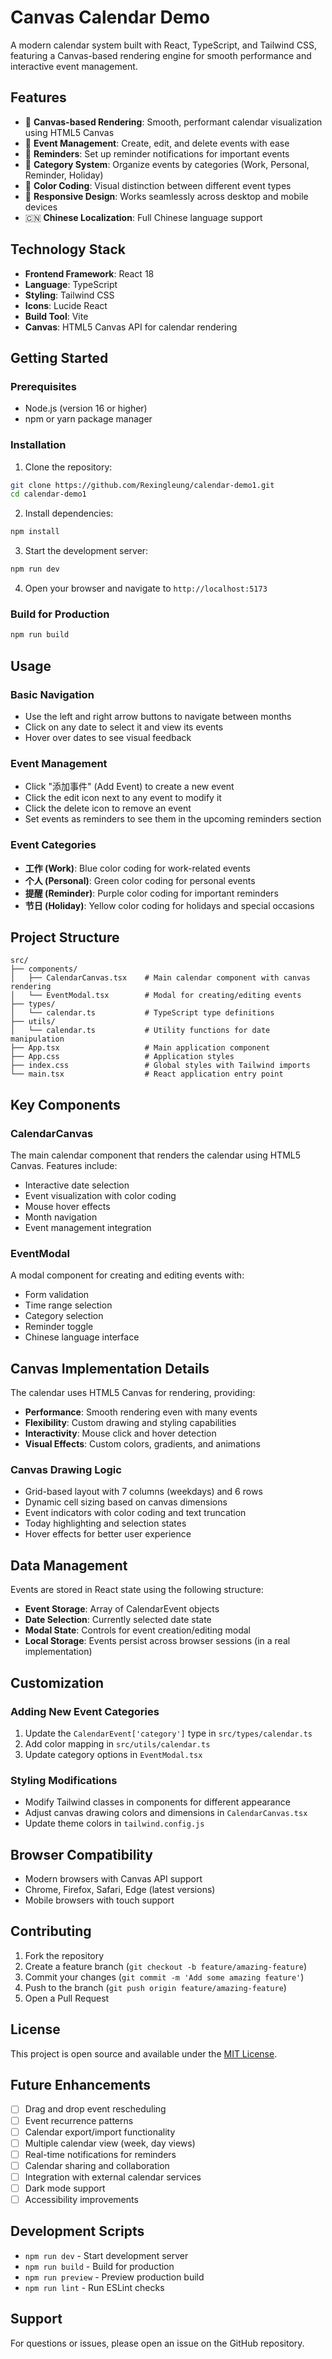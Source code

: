 # Canvas Calendar Demo

A modern calendar system built with React, TypeScript, and Tailwind CSS, featuring a Canvas-based rendering engine for smooth performance and interactive event management.

## Features

- 🎨 **Canvas-based Rendering**: Smooth, performant calendar visualization using HTML5 Canvas
- 📅 **Event Management**: Create, edit, and delete events with ease
- 🔔 **Reminders**: Set up reminder notifications for important events
- 🎯 **Category System**: Organize events by categories (Work, Personal, Reminder, Holiday)
- 🌈 **Color Coding**: Visual distinction between different event types
- 📱 **Responsive Design**: Works seamlessly across desktop and mobile devices
- 🇨🇳 **Chinese Localization**: Full Chinese language support

## Technology Stack

- **Frontend Framework**: React 18
- **Language**: TypeScript
- **Styling**: Tailwind CSS
- **Icons**: Lucide React
- **Build Tool**: Vite
- **Canvas**: HTML5 Canvas API for calendar rendering

## Getting Started

### Prerequisites

- Node.js (version 16 or higher)
- npm or yarn package manager

### Installation

1. Clone the repository:
```bash
git clone https://github.com/Rexingleung/calendar-demo1.git
cd calendar-demo1
```

2. Install dependencies:
```bash
npm install
```

3. Start the development server:
```bash
npm run dev
```

4. Open your browser and navigate to `http://localhost:5173`

### Build for Production

```bash
npm run build
```

## Usage

### Basic Navigation
- Use the left and right arrow buttons to navigate between months
- Click on any date to select it and view its events
- Hover over dates to see visual feedback

### Event Management
- Click "添加事件" (Add Event) to create a new event
- Click the edit icon next to any event to modify it
- Click the delete icon to remove an event
- Set events as reminders to see them in the upcoming reminders section

### Event Categories
- **工作 (Work)**: Blue color coding for work-related events
- **个人 (Personal)**: Green color coding for personal events
- **提醒 (Reminder)**: Purple color coding for important reminders
- **节日 (Holiday)**: Yellow color coding for holidays and special occasions

## Project Structure

```
src/
├── components/
│   ├── CalendarCanvas.tsx    # Main calendar component with canvas rendering
│   └── EventModal.tsx        # Modal for creating/editing events
├── types/
│   └── calendar.ts           # TypeScript type definitions
├── utils/
│   └── calendar.ts           # Utility functions for date manipulation
├── App.tsx                   # Main application component
├── App.css                   # Application styles
├── index.css                 # Global styles with Tailwind imports
└── main.tsx                  # React application entry point
```

## Key Components

### CalendarCanvas
The main calendar component that renders the calendar using HTML5 Canvas. Features include:
- Interactive date selection
- Event visualization with color coding
- Mouse hover effects
- Month navigation
- Event management integration

### EventModal
A modal component for creating and editing events with:
- Form validation
- Time range selection
- Category selection
- Reminder toggle
- Chinese language interface

## Canvas Implementation Details

The calendar uses HTML5 Canvas for rendering, providing:
- **Performance**: Smooth rendering even with many events
- **Flexibility**: Custom drawing and styling capabilities
- **Interactivity**: Mouse click and hover detection
- **Visual Effects**: Custom colors, gradients, and animations

### Canvas Drawing Logic
- Grid-based layout with 7 columns (weekdays) and 6 rows
- Dynamic cell sizing based on canvas dimensions
- Event indicators with color coding and text truncation
- Today highlighting and selection states
- Hover effects for better user experience

## Data Management

Events are stored in React state using the following structure:
- **Event Storage**: Array of CalendarEvent objects
- **Date Selection**: Currently selected date state
- **Modal State**: Controls for event creation/editing modal
- **Local Storage**: Events persist across browser sessions (in a real implementation)

## Customization

### Adding New Event Categories
1. Update the `CalendarEvent['category']` type in `src/types/calendar.ts`
2. Add color mapping in `src/utils/calendar.ts`
3. Update category options in `EventModal.tsx`

### Styling Modifications
- Modify Tailwind classes in components for different appearance
- Adjust canvas drawing colors and dimensions in `CalendarCanvas.tsx`
- Update theme colors in `tailwind.config.js`

## Browser Compatibility

- Modern browsers with Canvas API support
- Chrome, Firefox, Safari, Edge (latest versions)
- Mobile browsers with touch support

## Contributing

1. Fork the repository
2. Create a feature branch (`git checkout -b feature/amazing-feature`)
3. Commit your changes (`git commit -m 'Add some amazing feature'`)
4. Push to the branch (`git push origin feature/amazing-feature`)
5. Open a Pull Request

## License

This project is open source and available under the [MIT License](LICENSE).

## Future Enhancements

- [ ] Drag and drop event rescheduling
- [ ] Event recurrence patterns
- [ ] Calendar export/import functionality
- [ ] Multiple calendar view (week, day views)
- [ ] Real-time notifications for reminders
- [ ] Calendar sharing and collaboration
- [ ] Integration with external calendar services
- [ ] Dark mode support
- [ ] Accessibility improvements

## Development Scripts

- `npm run dev` - Start development server
- `npm run build` - Build for production
- `npm run preview` - Preview production build
- `npm run lint` - Run ESLint checks

## Support

For questions or issues, please open an issue on the GitHub repository.
